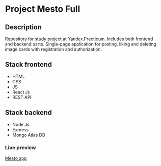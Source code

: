 # Project Mesto Full

## Description
Repository for study project at Yandex.Practicum. Includes both frontend and backend parts. Single-page application for posting, liking and deleting image cards with registration and authorization.

## Stack frontend
- HTML
- CSS
- JS
- React Js
- REST API

## Stack backend
- Node Js
- Express
- Mongo Atlas DB

### Live preview
[Mesto app](https://mesto.bestpicture.pro)

